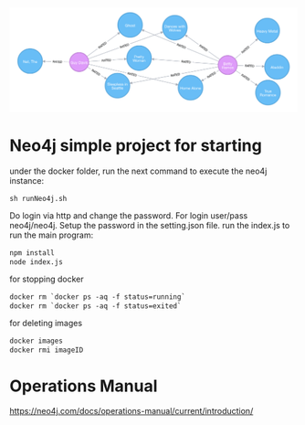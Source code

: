 ![Neo4j](./_media/neo4j.png)

# Neo4j simple project for starting
under the docker folder, run the next command to execute the neo4j instance: 
```
sh runNeo4j.sh
```
Do login via http and change the password. For login user/pass neo4j/neo4j.
Setup the password in the setting.json file.
run the index.js to run the main program:
```
npm install
node index.js 
```

for stopping docker
```$xslt
docker rm `docker ps -aq -f status=running`
docker rm `docker ps -aq -f status=exited`
```

for deleting images
```$xslt
docker images
docker rmi imageID
```

# Operations Manual
https://neo4j.com/docs/operations-manual/current/introduction/
